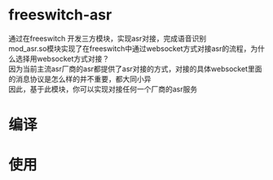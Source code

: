 # freeswitch-asr
通过在freeswitch 开发三方模块，实现asr对接，完成语音识别<br/>
mod_asr.so模块实现了在freeswitch中通过websocket方式对接asr的流程，为什么选择用websocket方式对接？<br/>
因为当前主流asr厂商的asr都提供了asr对接的方式，对接的具体websocket里面的消息协议是怎么样的并不重要，都大同小异<br/>
因此，基于此模块，你可以实现对接任何一个厂商的asr服务


# 编译


# 使用



